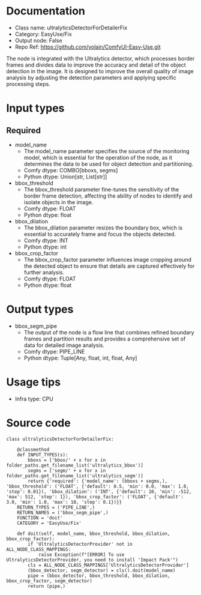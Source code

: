 # Documentation
- Class name: ultralyticsDetectorForDetailerFix
- Category: EasyUse/Fix
- Output node: False
- Repo Ref: https://github.com/yolain/ComfyUI-Easy-Use.git

The node is integrated with the Ultralytics detector, which processes border frames and divides data to improve the accuracy and detail of the object detection in the image. It is designed to improve the overall quality of image analysis by adjusting the detection parameters and applying specific processing steps.

# Input types
## Required
- model_name
    - The model_name parameter specifies the source of the monitoring model, which is essential for the operation of the node, as it determines the data to be used for object detection and partitioning.
    - Comfy dtype: COMBO[bboxs, segms]
    - Python dtype: Union[str, List[str]]
- bbox_threshold
    - The bbox_threshold parameter fine-tunes the sensitivity of the border frame detection, affecting the ability of nodes to identify and isolate objects in the image.
    - Comfy dtype: FLOAT
    - Python dtype: float
- bbox_dilation
    - The bbox_dilation parameter resizes the boundary box, which is essential to accurately frame and focus the objects detected.
    - Comfy dtype: INT
    - Python dtype: int
- bbox_crop_factor
    - The bbox_crop_factor parameter influences image cropping around the detected object to ensure that details are captured effectively for further analysis.
    - Comfy dtype: FLOAT
    - Python dtype: float

# Output types
- bbox_segm_pipe
    - The output of the node is a flow line that combines refined boundary frames and partition results and provides a comprehensive set of data for detailed image analysis.
    - Comfy dtype: PIPE_LINE
    - Python dtype: Tuple[Any, float, int, float, Any]

# Usage tips
- Infra type: CPU

# Source code
```
class ultralyticsDetectorForDetailerFix:

    @classmethod
    def INPUT_TYPES(s):
        bboxs = ['bbox/' + x for x in folder_paths.get_filename_list('ultralytics_bbox')]
        segms = ['segm/' + x for x in folder_paths.get_filename_list('ultralytics_segm')]
        return {'required': {'model_name': (bboxs + segms,), 'bbox_threshold': ('FLOAT', {'default': 0.5, 'min': 0.0, 'max': 1.0, 'step': 0.01}), 'bbox_dilation': ('INT', {'default': 10, 'min': -512, 'max': 512, 'step': 1}), 'bbox_crop_factor': ('FLOAT', {'default': 3.0, 'min': 1.0, 'max': 10, 'step': 0.1})}}
    RETURN_TYPES = ('PIPE_LINE',)
    RETURN_NAMES = ('bbox_segm_pipe',)
    FUNCTION = 'doit'
    CATEGORY = 'EasyUse/Fix'

    def doit(self, model_name, bbox_threshold, bbox_dilation, bbox_crop_factor):
        if 'UltralyticsDetectorProvider' not in ALL_NODE_CLASS_MAPPINGS:
            raise Exception(f"[ERROR] To use UltralyticsDetectorProvider, you need to install 'Impact Pack'")
        cls = ALL_NODE_CLASS_MAPPINGS['UltralyticsDetectorProvider']
        (bbox_detector, segm_detector) = cls().doit(model_name)
        pipe = (bbox_detector, bbox_threshold, bbox_dilation, bbox_crop_factor, segm_detector)
        return (pipe,)
```